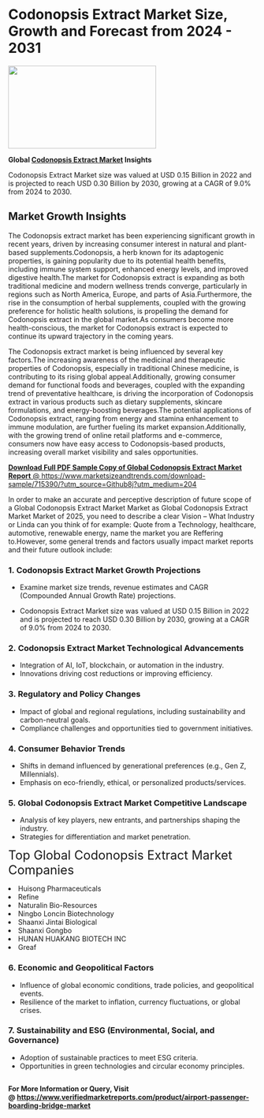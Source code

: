 <H1>Codonopsis Extract Market Size, Growth and Forecast from 2024 - 2031</H1><img class="aligncenter size-medium wp-image-584254" src="https://thirdeyenews.in/wp-content/uploads/2024/09/Global-Market-Research-300x168.jpeg" alt="" width="300" height="168" /><p><strong>Global&nbsp;<a href="https://www.marketsizeandtrends.com/download-sample/715390/?utm_source=Github8j?utm_medium=204">Codonopsis Extract Market</a> Insights</strong></p><p>Codonopsis Extract Market size was valued at USD 0.15 Billion in 2022 and is projected to reach USD 0.30 Billion by 2030, growing at a CAGR of 9.0% from 2024 to 2030.</p><p><h2>Market Growth Insights</h2> <p>The Codonopsis extract market has been experiencing significant growth in recent years, driven by increasing consumer interest in natural and plant-based supplements.Codonopsis, a herb known for its adaptogenic properties, is gaining popularity due to its potential health benefits, including immune system support, enhanced energy levels, and improved digestive health.The market for Codonopsis extract is expanding as both traditional medicine and modern wellness trends converge, particularly in regions such as North America, Europe, and parts of Asia.Furthermore, the rise in the consumption of herbal supplements, coupled with the growing preference for holistic health solutions, is propelling the demand for Codonopsis extract in the global market.As consumers become more health-conscious, the market for Codonopsis extract is expected to continue its upward trajectory in the coming years.<a href="sample-link"></a></p> <p>The Codonopsis extract market is being influenced by several key factors.The increasing awareness of the medicinal and therapeutic properties of Codonopsis, especially in traditional Chinese medicine, is contributing to its rising global appeal.Additionally, growing consumer demand for functional foods and beverages, coupled with the expanding trend of preventative healthcare, is driving the incorporation of Codonopsis extract in various products such as dietary supplements, skincare formulations, and energy-boosting beverages.The potential applications of Codonopsis extract, ranging from energy and stamina enhancement to immune modulation, are further fueling its market expansion.Additionally, with the growing trend of online retail platforms and e-commerce, consumers now have easy access to Codonopsis-based products, increasing overall market visibility and sales opportunities.<a href="more-link"></p><p><span class=""><strong>Download Full PDF Sample Copy of Global Codonopsis Extract Market Report</strong> @ <a href="https://www.marketsizeandtrends.com/download-sample/715390/?utm_source=Github8j?utm_medium=204" target="_blank">https://www.marketsizeandtrends.com/download-sample/715390/?utm_source=Github8j?utm_medium=204</a></span></p><p>In order to make an accurate and perceptive description of future scope of a Global&nbsp;Codonopsis Extract Market Market as Global&nbsp;Codonopsis Extract Market Market of 2025, you need to describe a clear Vision &ndash; What Industry or Linda can you think of for example: Quote from a Technology, healthcare, automotive, renewable energy, name the market you are Reffering to.However, some general trends and factors usually impact market reports and their future outlook include:</p><h3>1.&nbsp;<strong>Codonopsis Extract Market Growth Projections</strong></h3><ul><li>Examine market size trends, revenue estimates and CAGR (Compounded Annual Growth Rate) projections.</li><li><p>Codonopsis Extract Market size was valued at USD 0.15 Billion in 2022 and is projected to reach USD 0.30 Billion by 2030, growing at a CAGR of 9.0% from 2024 to 2030.</p></li></ul><h3>2.&nbsp;<strong>Codonopsis Extract Market Technological Advancements</strong></h3><ul><li>Integration of AI, IoT, blockchain, or automation in the industry.</li><li>Innovations driving cost reductions or improving efficiency.</li></ul><h3>3.&nbsp;<strong>Regulatory and Policy Changes</strong></h3><ul><li>Impact of global and regional regulations, including sustainability and carbon-neutral goals.</li><li>Compliance challenges and opportunities tied to government initiatives.</li></ul><h3>4.&nbsp;<strong>Consumer Behavior Trends</strong></h3><ul><li>Shifts in demand influenced by generational preferences (e.g., Gen Z, Millennials).</li><li>Emphasis on eco-friendly, ethical, or personalized products/services.</li></ul><h3>5.&nbsp;<strong>Global Codonopsis Extract Market Competitive Landscape</strong></h3><ul><li>Analysis of key players, new entrants, and partnerships shaping the industry.</li><li>Strategies for differentiation and market penetration.</li></ul><p data-pm-slice="1 1 []"><span style="color: inherit; font-family: inherit; font-size: 25px;">Top Global Codonopsis Extract Market Companies</span></p><div class="" data-test-id=""><p><li>Huisong Pharmaceuticals</li><li> Refine</li><li> Naturalin Bio-Resources</li><li> Ningbo Loncin Biotechnology</li><li> Shaanxi Jintai Biological</li><li> Shaanxi Gongbo</li><li> HUNAN HUAKANG BIOTECH INC</li><li> Greaf</li></p></div><h3>6.&nbsp;<strong>Economic and Geopolitical Factors</strong></h3><ul><li>Influence of global economic conditions, trade policies, and geopolitical events.</li><li>Resilience of the market to inflation, currency fluctuations, or global crises.</li></ul><h3>7.&nbsp;<strong>Sustainability and ESG (Environmental, Social, and Governance)</strong></h3><ul><li>Adoption of sustainable practices to meet ESG criteria.</li><li>Opportunities in green technologies and circular economy principles.</li></ul><h2><strong style="font-size: 14px;">For More Information or Query, Visit @&nbsp;</strong><a style="background-color: #ffffff; font-size: 14px;" href="https://www.marketsizeandtrends.com/report/codonopsis-extract-market/" target="_blank">https://www.verifiedmarketreports.com/product/airport-passenger-boarding-bridge-market</a></h2>